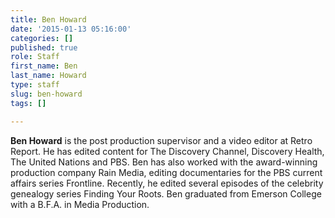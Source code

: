 ```yaml
---
title: Ben Howard
date: '2015-01-13 05:16:00'
categories: []
published: true
role: Staff
first_name: Ben
last_name: Howard
type: staff
slug: ben-howard
tags: []

---
```

**Ben Howard** is the post production supervisor and a video editor at Retro Report. He has edited content for The Discovery Channel, Discovery Health, The United Nations and PBS. Ben has also worked with the award-winning production company Rain Media, editing documentaries for the PBS current affairs series Frontline. Recently, he edited several episodes of the celebrity genealogy series Finding Your Roots. Ben graduated from Emerson College with a B.F.A. in Media Production.

